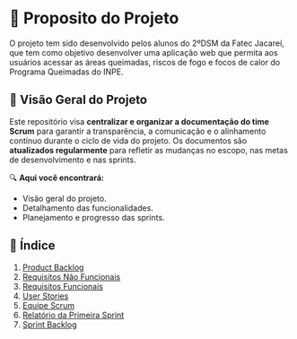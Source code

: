 # 🚀 Proposito do Projeto

O projeto tem sido desenvolvido pelos alunos do 2ºDSM da Fatec Jacareí, que tem como objetivo desenvolver uma aplicação web que permita aos usuários acessar as áreas queimadas, riscos de fogo e focos de calor do Programa Queimadas do INPE.

## 🌟 Visão Geral do Projeto
 
Este repositório visa **centralizar e organizar a documentação do time Scrum** para garantir a transparência, a comunicação e o alinhamento contínuo durante o ciclo de vida do projeto. Os documentos são **atualizados regularmente** para refletir as mudanças no escopo, nas metas de desenvolvimento e nas sprints.
 
 
🔍 **Aqui você encontrará:**
- Visão geral do projeto.
- Detalhamento das funcionalidades.
- Planejamento e progresso das sprints.
 
## 📂 Índice
 
1. [Product Backlog](product-backlog.md)
2. [Requisitos Não Funcionais](requisitos-nao-funcionais.md)
3. [Requisitos Funcionais](requisitos-funcionais.md)
4. [User Stories](user-stories.md)
5. [Equipe Scrum](equipe-scrum.md)
6. [Relatório da Primeira Sprint](relatorio-primeira-sprint.md)
7. [Sprint Backlog](sprint-backlog.md)
 

